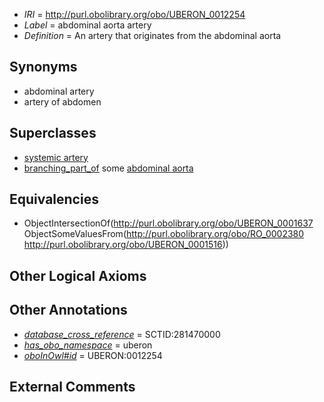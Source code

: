  * *IRI* = http://purl.obolibrary.org/obo/UBERON_0012254
 * *Label* = abdominal aorta artery
 * *Definition* = An artery that originates from the abdominal aorta

## Synonyms

 * abdominal artery
 * artery of abdomen

## Superclasses

 * [systemic artery](../../UBERON/73/UBERON_0004573.md)
 * [branching_part_of](../../RO/80/RO_0002380.md) some [abdominal aorta](../../UBERON/16/UBERON_0001516.md)

## Equivalencies

 * ObjectIntersectionOf(<http://purl.obolibrary.org/obo/UBERON_0001637> ObjectSomeValuesFrom(<http://purl.obolibrary.org/obo/RO_0002380> <http://purl.obolibrary.org/obo/UBERON_0001516>))

## Other Logical Axioms


## Other Annotations

 * *[database_cross_reference](../../ef/oboInOwl#hasDbXref.md)* = SCTID:281470000
 * *[has_obo_namespace](../../ce/oboInOwl#hasOBONamespace.md)* = uberon
 * *[oboInOwl#id](../../id/oboInOwl#id.md)* = UBERON:0012254

## External Comments

